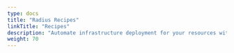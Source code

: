 ```yaml
---
type: docs
title: "Radius Recipes"
linkTitle: "Recipes"
description: "Automate infrastructure deployment for your resources with Radius recipes"
weight: 70
---
```

